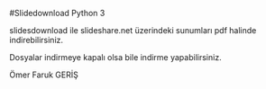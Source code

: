 #Slidedownload Python 3

slidesdownload ile slideshare.net üzerindeki sunumları pdf halinde indirebilirsiniz.

Dosyalar indirmeye kapalı olsa bile indirme yapabilirsiniz.

Ömer Faruk GERİŞ
